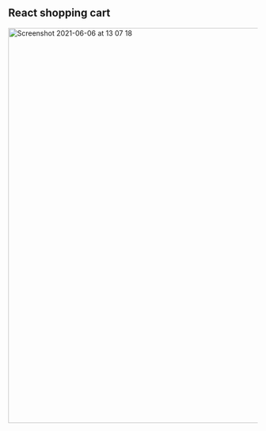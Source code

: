 
## React shopping cart 

<img width="1428" height="798" alt="Screenshot 2021-06-06 at 13 07 18" src="https://github.com/user-attachments/assets/03bd31c1-3978-4a5b-a8cc-f62eaaba2b2e" />
